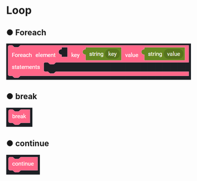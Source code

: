 # Loop

## ● Foreach

![](../.gitbook/assets/image%20%2886%29.png)

## ● break

![](../.gitbook/assets/image%20%28150%29.png)

## ● continue

![](../.gitbook/assets/image%20%2857%29.png)

